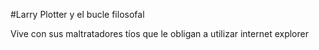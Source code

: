 #Larry Plotter y el bucle filosofal

Vive con sus maltratadores tíos que le obligan a utilizar internet explorer
